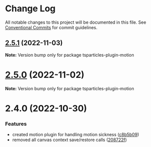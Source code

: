# Change Log

All notable changes to this project will be documented in this file.
See [Conventional Commits](https://conventionalcommits.org) for commit guidelines.

## [2.5.1](https://github.com/matteobruni/tsparticles/compare/tsparticles-plugin-motion@2.5.0...tsparticles-plugin-motion@2.5.1) (2022-11-03)

**Note:** Version bump only for package tsparticles-plugin-motion

# [2.5.0](https://github.com/matteobruni/tsparticles/compare/tsparticles-plugin-motion@2.4.0...tsparticles-plugin-motion@2.5.0) (2022-11-02)

**Note:** Version bump only for package tsparticles-plugin-motion

# 2.4.0 (2022-10-30)

### Features

-   created motion plugin for handling motion sickness ([c8b5b09](https://github.com/matteobruni/tsparticles/commit/c8b5b090f5059219c8ab1578e7a52ebc1fac6e14))
-   removed all canvas context save/restore calls ([208722f](https://github.com/matteobruni/tsparticles/commit/208722f0a521246165b7cdc529dfbfbd7a3cf7eb))
